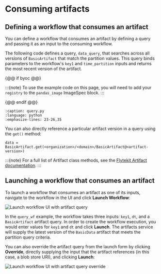 # Consuming artifacts

## Defining a workflow that consumes an artifact

You can define a workflow that consumes an artifact by defining a query and passing it as an input to the consuming workflow.

The following code defines a query, `data_query`, that searches across all versions of `BasicArtifact` that match the partition values. This query binds parameters to the workflow's `key1` and `time_partition` inputs and returns the most recent version of the artifact.

{@@ if byoc @@}

:::{note}
To use the example code on this page, you will need to add your `registry` to the `pandas_image` ImageSpec block.
:::

{@@ endif @@}

```{rli} https://raw.githubusercontent.com/unionai/unionai-examples/main/user_guide/core_concepts/artifacts/query.py
:caption: query.py
:language: python
:emphasize-lines: 23-26,35
```

You can also directly reference a particular artifact version in a query using the `get()` method:

```{code-block} python
data = BasicArtifact.get(<organization>/<domain>/BasicArtifact@<artifact-version>)
```

:::{note}
For a full list of Artifact class methods, see the [Flytekit Artifact documentation](https://docs.flyte.org/en/latest/api/flytekit/generated/flytekit.Artifact.html).
:::

## Launching a workflow that consumes an artifact

To launch a workflow that consumes an artifact as one of its inputs, navigate to the workflow in the UI and click **Launch Workflow**:

![Launch workflow UI with artifact query](/_static/images/user-guide/core-concepts/artifacts/consuming-artifacts-in-workflows/launch-workflow-artifact-query.png)

In the `query_wf` example, the workflow takes three inputs: `key1`, `dt`, and a `BasicArtifact` artifact query. In order to create the workflow execution, you would enter values for `key1` and `dt` and click **Launch**. The artifacts service will supply the latest version of the `BasicData` artifact that meets the partition query criteria.

You can also override the artifact query from the launch form by clicking **Override**, directly supplying the input that the artifact references (in this case, a blob store URI), and clicking **Launch**:

![Launch workflow UI with artifact query override](/_static/images/user-guide/core-concepts/artifacts/launch-workflow-artifact-query-override.png)